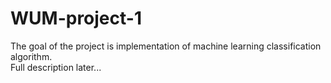 # WUM-project-1
The goal of the project is implementation of machine learning classification algorithm.\
Full description later...
